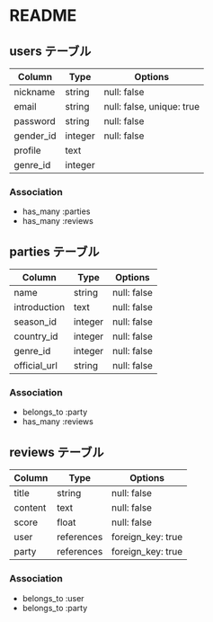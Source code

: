 # README



## users テーブル
| Column    | Type    | Options                   |
| --------  | ------- | ------------------------- |
| nickname  | string  | null: false               |
| email     | string  | null: false, unique: true |
| password  | string  | null: false               |
| gender_id | integer | null: false               |
| profile   | text    |                           |
| genre_id  | integer |                           |

### Association
- has_many :parties
- has_many :reviews



## parties テーブル
| Column       | Type    | Options     |
| ------------ | ------- | ----------- |
| name         | string  | null: false |
| introduction | text    | null: false |
| season_id    | integer | null: false |
| country_id   | integer | null: false |
| genre_id     | integer | null: false |
| official_url | string  | null: false |


### Association
- belongs_to :party
- has_many :reviews



## reviews テーブル
| Column   | Type       | Options           |
| -------- | ---------- | ----------------- |
| title    | string     | null: false       |
| content  | text       | null: false       |
| score    | float      | null: false       |
| user     | references | foreign_key: true |
| party    | references | foreign_key: true |

### Association
- belongs_to :user
- belongs_to :party